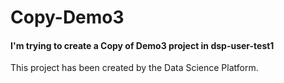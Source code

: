 # Copy-Demo3
#### I'm trying to create a Copy of Demo3 project in dsp-user-test1

This project has been created by the Data Science Platform.
